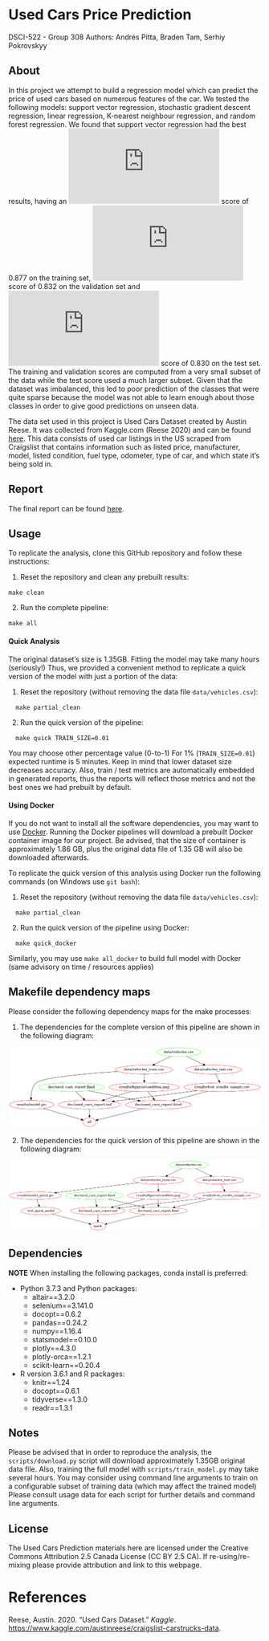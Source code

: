 
# Used Cars Price Prediction

DSCI-522 - Group 308 Authors: Andrés Pitta, Braden Tam, Serhiy
Pokrovskyy

## About

In this project we attempt to build a regression model which can predict
the price of used cars based on numerous features of the car. We tested
the following models: support vector regression, stochastic gradient
descent regression, linear regression, K-nearest neighbour regression,
and random forest regression. We found that support vector regression
had the best results, having an
![R^2](https://latex.codecogs.com/png.latex?R%5E2 "R^2") score of 0.877
on the training set, ![R^2](https://latex.codecogs.com/png.latex?R%5E2
"R^2") score of 0.832 on the validation set and
![R^2](https://latex.codecogs.com/png.latex?R%5E2 "R^2") score of 0.830
on the test set. The training and validation scores are computed from a
very small subset of the data while the test score used a much larger
subset. Given that the dataset was imbalanced, this led to poor
prediction of the classes that were quite sparse because the model was
not able to learn enough about those classes in order to give good
predictions on unseen data.

The data set used in this project is Used Cars Dataset created by Austin
Reese. It was collected from Kaggle.com (Reese 2020) and can be found
[here](https://www.kaggle.com/austinreese/craigslist-carstrucks-data).
This data consists of used car listings in the US scraped from
Craigslist that contains information such as listed price, manufacturer,
model, listed condition, fuel type, odometer, type of car, and which
state it’s being sold in.

## Report

The final report can be found
[here](https://github.com/UBC-MDS/DSCI_522_Group-308_Used-Cars/blob/master/doc/used_cars_report.md).

## Usage

To replicate the analysis, clone this GitHub repository and follow these instructions:

1. Reset the repository and clean any prebuilt results:

```
make clean
```

2. Run the complete pipeline:

```
make all
```

#### Quick Analysis
    
The original dataset’s size is 1.35GB. Fitting the model may take many hours (seriously!) Thus, we provided a convenient method to replicate a quick version of the model with just a portion of the data:

1. Reset the repository (without removing the data file `data/vehicles.csv`):

```
  make partial_clean
```

2. Run the quick version of the pipeline:

```
  make quick TRAIN_SIZE=0.01
```
    
You may choose other percentage value (0-to-1) For 1% (`TRAIN_SIZE=0.01`) expected runtime is 5 minutes. Keep in mind that lower dataset size decreases accuracy. Also, train / test metrics are automatically embedded in generated reports, thus the reports will reflect those metrics and not the best ones we had prebuilt by default.  

#### Using Docker

If you do not want to install all the software dependencies, you may want to use [Docker](https://www.docker.com/get-started). Running the Docker pipelines will download a prebuilt Docker container image for our project. Be advised, that the size of container is approximately 1.86 GB, plus the original data file of 1.35 GB will also be downloaded afterwards. 

To replicate the quick version of this analysis using Docker run the following commands (on Windows use `git bash`):

1. Reset the repository (without removing the data file `data/vehicles.csv`):

```
  make partial_clean
```

2. Run the quick version of the pipeline using Docker:

```
  make quick_docker
```    

Similarly, you may use `make all_docker` to build full model with Docker (same advisory on time / resources applies)

## Makefile dependency maps

Please consider the following dependency maps for the make processes:

1. The dependencies for the complete version of this pipeline are shown in the following diagram:

![Dendencies graph for the pipeline](Makefile-all-diagram.png)

2. The dependencies for the quick version of this pipeline are shown in the following diagram:

![Dendencies graph for the pipeline](Makefile-quick-diagram.png)


## Dependencies

**NOTE** When installing the following packages, conda install is preferred:

  - Python 3.7.3 and Python packages:
      - altair==3.2.0
      - selenium==3.141.0
      - docopt==0.6.2
      - pandas==0.24.2
      - numpy==1.16.4
      - statsmodel==0.10.0
      - plotly==4.3.0
      - plotly-orca==1.2.1
      - scikit-learn==0.20.4
  - R version 3.6.1 and R packages:
      - knitr==1.24
      - docopt==0.6.1
      - tidyverse==1.3.0
      - readr==1.3.1

## Notes

Please be advised that in order to reproduce the analysis, the
`scripts/download.py` script will download approximately 1.35GB original
data file. Also, training the full model with `scripts/train_model.py` may
take several hours. You may consider using command line arguments to
train on a configurable subset of training data (which may affect the
trained model) Please consult usage data for each script for further
details and command line arguments.

## License

The Used Cars Prediction materials here are licensed under the Creative
Commons Attribution 2.5 Canada License (CC BY 2.5 CA). If
re-using/re-mixing please provide attribution and link to this webpage.

# References

<div id="refs" class="references">

<div id="ref-reese_2020">

Reese, Austin. 2020. “Used Cars Dataset.” *Kaggle*.
<https://www.kaggle.com/austinreese/craigslist-carstrucks-data>.

</div>

</div>
